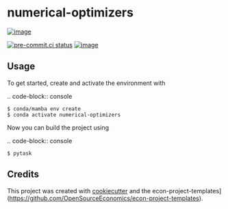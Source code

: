 numerical-optimizers
====================

[![image](https://img.shields.io/github/workflow/status/mtrihoang/numerical_optimizers/main/main)](https://github.com/mtrihoang/numerical_optimizers/actions?query=branch%3Amain)


[![pre-commit.ci status](https://results.pre-commit.ci/badge/github/mtrihoang/numerical_optimizers/main.svg)](https://results.pre-commit.ci/latest/github/mtrihoang/numerical_optimizers/main)
[![image](https://img.shields.io/badge/code%20style-black-000000.svg)](https://github.com/ambv/black)

## Usage

To get started, create and activate the environment with

.. code-block:: console

    $ conda/mamba env create
    $ conda activate numerical-optimizers

Now you can build the project using

.. code-block:: console

    $ pytask

## Credits

This project was created with [cookiecutter](https://github.com/audreyr/cookiecutter)
and the
econ-project-templates](https://github.com/OpenSourceEconomics/econ-project-templates).
